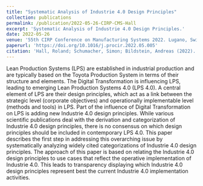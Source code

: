 ```yaml
---
title: "Systematic Analysis of Industrie 4.0 Design Principles"
collection: publications
permalink: /publication/2022-05-26-CIRP-CMS-Hall
excerpt: 'Systematic Analysis of Industrie 4.0 Design Principles.'
date: 2022-05-26
venue: '55th CIRP Conference on Manufacturing Systems 2022. Lugano, Switzerland'
paperurl: 'https://doi.org/10.1016/j.procir.2022.05.005'
citation: 'Hall, Roland; Schumacher, Simon; Bildstein, Andreas (2022). &quot;Systematic Analysis of Industrie 4.0 Design Principles&quot; <i>Procedia CIRP 107</i> (2022), p. 440-445.'
---
```

Lean Production Systems (LPS) are established in industrial production and are typically based on the Toyota Production System in terms of their structure and elements. The Digital Transformation is influencing LPS, leading to emerging Lean Production Systems 4.0 (LPS 4.0). A central element of LPS are their design principles, which act as a link between the strategic level (corporate objectives) and operationally implementable level (methods and tools) in LPS. Part of the influence of Digital Transformation on LPS is adding new Industrie 4.0 design principles. While various scientific publications deal with the derivation and categorization of Industrie 4.0 design principles, there is no consensus on which design principles should be included in contemporary LPS 4.0. This paper describes the first step in addressing this overarching issue by systematically analyzing widely cited categorizations of Industrie 4.0 design principles. The approach of this paper is based on relating the Industrie 4.0 design principles to use cases that reflect the operative implementation of Industrie 4.0. This leads to transparency displaying which Industrie 4.0 design principles represent best the current Industrie 4.0 implementation activities.
